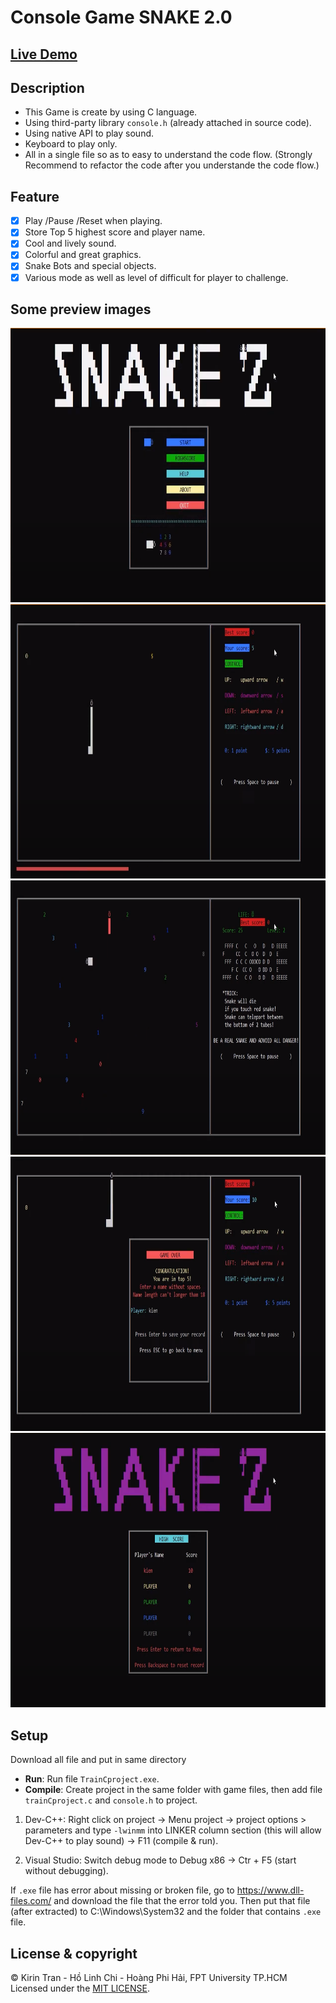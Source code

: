 ﻿# Console Game SNAKE 2.0

## [Live Demo](https://youtu.be/T7vTSeiKzMs)

## Description

- This Game is create by using C language.
- Using third-party library `console.h` (already attached in source code).
- Using native API to play sound.
- Keyboard to play only.
- All in a single file so as to easy to understand the code flow.
(Strongly Recommend to refactor the code after you understande the code flow.)

## Feature

- [x] Play /Pause /Reset when playing.
- [x] Store Top 5 highest score and player name.
- [x] Cool and lively sound.
- [x] Colorful and great graphics. 
- [x] Snake Bots and special objects.
- [x] Various mode as well as level of difficult for player to challenge.

## Some preview images
<img src="./docs/images/home.png" width="800" height="439" />
<img src="./docs/images/classic-mode.png" width="800" height="439" />
<img src="./docs/images/special-mode.png" width="800" height="439" />
<img src="./docs/images/save-score.png" width="800" height="439" />
<img src="./docs/images/review-score.png" width="800" height="439" />

## Setup

Download all file and put in same directory

- **Run**: Run file `TrainCproject.exe`.
- **Compile**: Create project in the same folder with game files, then add file  `trainCproject.c` and `console.h` to project.

1. Dev-C++: Right click on project -> Menu project -> project options > parameters and type `-lwinmm` into LINKER column section (this will allow Dev-C++ to play sound) 
-> F11 (compile & run).

2. Visual Studio: Switch debug mode to Debug x86 -> Ctr + F5 (start without debugging).

If `.exe` file has error about missing or broken file, go to <https://www.dll-files.com/> and download the file that the error told you. Then put that file (after extracted) to C:\Windows\System32 and the folder that contains `.exe` file.

## License & copyright

© Kirin Tran - Hồ Linh Chi - Hoàng Phi Hải, FPT University TP.HCM
Licensed under the [MIT LICENSE](LICENSE).

